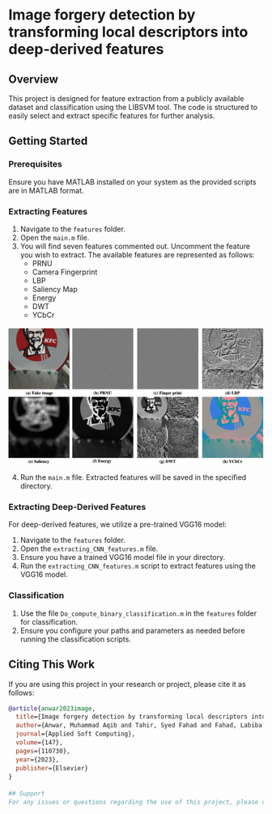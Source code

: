 # Image forgery detection by transforming local descriptors into deep-derived features

## Overview
This project is designed for feature extraction from a publicly available dataset and classification using the LIBSVM tool. The code is structured to easily select and extract specific features for further analysis.

## Getting Started

### Prerequisites
Ensure you have MATLAB installed on your system as the provided scripts are in MATLAB format.

### Extracting Features
1. Navigate to the `features` folder.
2. Open the `main.m` file.
3. You will find seven features commented out. Uncomment the feature you wish to extract. The available features are represented as follows:
   - PRNU
   - Camera Fingerprint
   - LBP
   - Saliency Map
   - Energy 
   - DWT
   - YCbCr

  ![Feature Representation](imgs/feature_rep.png)

4. Run the `main.m` file. Extracted features will be saved in the specified directory.

### Extracting Deep-Derived Features
For deep-derived features, we utilize a pre-trained VGG16 model:
1. Navigate to the `features` folder.
2. Open the `extracting_CNN_features.m` file.
3. Ensure you have a trained VGG16 model file in your directory.
4. Run the `extracting_CNN_features.m` script to extract features using the VGG16 model.

### Classification
1. Use the file `Do_compute_binary_classification.m` in the `features` folder for classification.
2. Ensure you configure your paths and parameters as needed before running the classification scripts.

## Citing This Work
If you are using this project in your research or project, please cite it as follows:

```bibtex
@article{anwar2023image,
  title={Image forgery detection by transforming local descriptors into deep-derived features},
  author={Anwar, Muhammad Aqib and Tahir, Syed Fahad and Fahad, Labiba Gillani and Kifayat, Kashif},
  journal={Applied Soft Computing},
  volume={147},
  pages={110730},
  year={2023},
  publisher={Elsevier}
} 

## Support
For any issues or questions regarding the use of this project, please open an issue on our GitHub repository or contact us directly via email at [maqibanwar747@gmail.com](mailto:maqibanwar747@gmail.com). We are committed to providing support and will do our best to assist you.

